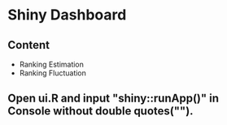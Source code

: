 # Shiny Dashboard

## Content
   * Ranking Estimation
   * Ranking  Fluctuation

## Open ui.R and input "shiny::runApp()" in Console without double quotes("").